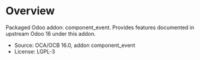 # Overview

Packaged Odoo addon: component_event. Provides features documented in upstream Odoo 16 under this addon.

- Source: OCA/OCB 16.0, addon component_event
- License: LGPL-3
